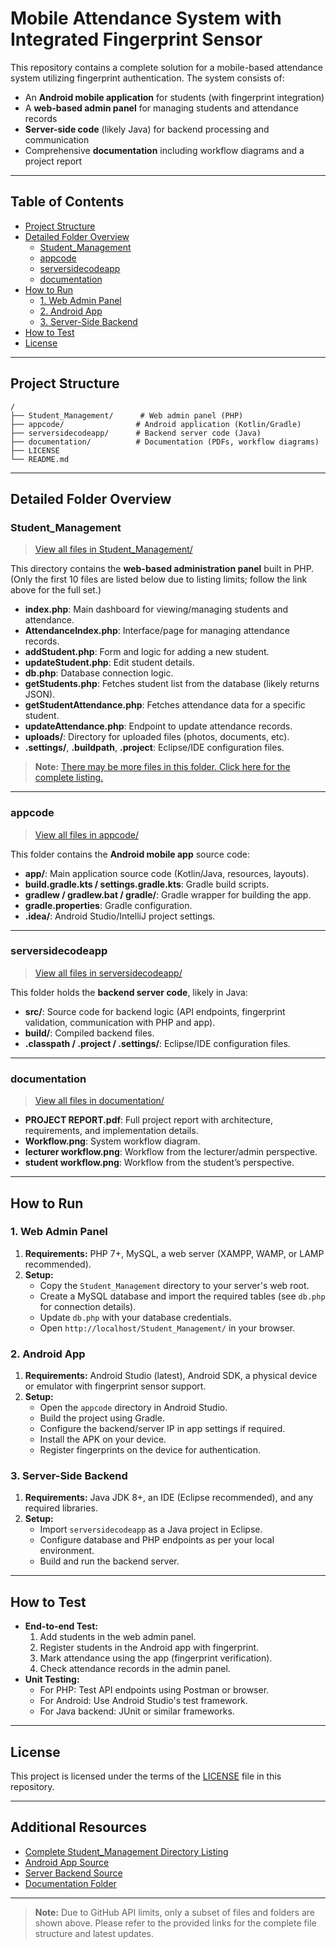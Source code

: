 # Mobile Attendance System with Integrated Fingerprint Sensor

This repository contains a complete solution for a mobile-based attendance system utilizing fingerprint authentication. The system consists of:
- An **Android mobile application** for students (with fingerprint integration)
- A **web-based admin panel** for managing students and attendance records
- **Server-side code** (likely Java) for backend processing and communication
- Comprehensive **documentation** including workflow diagrams and a project report

---

## Table of Contents

- [Project Structure](#project-structure)
- [Detailed Folder Overview](#detailed-folder-overview)
  - [Student_Management](#student_management)
  - [appcode](#appcode)
  - [serversidecodeapp](#serversidecodeapp)
  - [documentation](#documentation)
- [How to Run](#how-to-run)
  - [1. Web Admin Panel](#1-web-admin-panel)
  - [2. Android App](#2-android-app)
  - [3. Server-Side Backend](#3-server-side-backend)
- [How to Test](#how-to-test)
- [License](#license)

---

## Project Structure

```
/
├── Student_Management/      # Web admin panel (PHP)
├── appcode/                # Android application (Kotlin/Gradle)
├── serversidecodeapp/      # Backend server code (Java)
├── documentation/          # Documentation (PDFs, workflow diagrams)
├── LICENSE
└── README.md
```

---

## Detailed Folder Overview

### Student_Management

> [View all files in Student_Management/](https://github.com/print-ramcharan/mobile-attendance-sytem-with-integrated-fingerprint-sensor/tree/main/Student_Management)

This directory contains the **web-based administration panel** built in PHP. (Only the first 10 files are listed below due to listing limits; follow the link above for the full set.)

- **index.php**: Main dashboard for viewing/managing students and attendance.
- **AttendanceIndex.php**: Interface/page for managing attendance records.
- **addStudent.php**: Form and logic for adding a new student.
- **updateStudent.php**: Edit student details.
- **db.php**: Database connection logic.
- **getStudents.php**: Fetches student list from the database (likely returns JSON).
- **getStudentAttendance.php**: Fetches attendance data for a specific student.
- **updateAttendance.php**: Endpoint to update attendance records.
- **uploads/**: Directory for uploaded files (photos, documents, etc).
- **.settings/**, **.buildpath**, **.project**: Eclipse/IDE configuration files.

> **Note:** [There may be more files in this folder. Click here for the complete listing.](https://github.com/print-ramcharan/mobile-attendance-sytem-with-integrated-fingerprint-sensor/tree/main/Student_Management)

---

### appcode

> [View all files in appcode/](https://github.com/print-ramcharan/mobile-attendance-sytem-with-integrated-fingerprint-sensor/tree/main/appcode)

This folder contains the **Android mobile app** source code:

- **app/**: Main application source code (Kotlin/Java, resources, layouts).
- **build.gradle.kts / settings.gradle.kts**: Gradle build scripts.
- **gradlew / gradlew.bat / gradle/**: Gradle wrapper for building the app.
- **gradle.properties**: Gradle configuration.
- **.idea/**: Android Studio/IntelliJ project settings.

---

### serversidecodeapp

> [View all files in serversidecodeapp/](https://github.com/print-ramcharan/mobile-attendance-sytem-with-integrated-fingerprint-sensor/tree/main/serversidecodeapp)

This folder holds the **backend server code**, likely in Java:

- **src/**: Source code for backend logic (API endpoints, fingerprint validation, communication with PHP and app).
- **build/**: Compiled backend files.
- **.classpath / .project / .settings/**: Eclipse/IDE configuration files.

---

### documentation

> [View all files in documentation/](https://github.com/print-ramcharan/mobile-attendance-sytem-with-integrated-fingerprint-sensor/tree/main/documentation)

- **PROJECT REPORT.pdf**: Full project report with architecture, requirements, and implementation details.
- **Workflow.png**: System workflow diagram.
- **lecturer workflow.png**: Workflow from the lecturer/admin perspective.
- **student workflow.png**: Workflow from the student’s perspective.

---

## How to Run

### 1. Web Admin Panel

1. **Requirements:** PHP 7+, MySQL, a web server (XAMPP, WAMP, or LAMP recommended).
2. **Setup:**
   - Copy the `Student_Management` directory to your server's web root.
   - Create a MySQL database and import the required tables (see `db.php` for connection details).
   - Update `db.php` with your database credentials.
   - Open `http://localhost/Student_Management/` in your browser.

### 2. Android App

1. **Requirements:** Android Studio (latest), Android SDK, a physical device or emulator with fingerprint sensor support.
2. **Setup:**
   - Open the `appcode` directory in Android Studio.
   - Build the project using Gradle.
   - Configure the backend/server IP in app settings if required.
   - Install the APK on your device.
   - Register fingerprints on the device for authentication.

### 3. Server-Side Backend

1. **Requirements:** Java JDK 8+, an IDE (Eclipse recommended), and any required libraries.
2. **Setup:**
   - Import `serversidecodeapp` as a Java project in Eclipse.
   - Configure database and PHP endpoints as per your local environment.
   - Build and run the backend server.

---

## How to Test

- **End-to-end Test:** 
  1. Add students in the web admin panel.
  2. Register students in the Android app with fingerprint.
  3. Mark attendance using the app (fingerprint verification).
  4. Check attendance records in the admin panel.
- **Unit Testing:**
  - For PHP: Test API endpoints using Postman or browser.
  - For Android: Use Android Studio's test framework.
  - For Java backend: JUnit or similar frameworks.

---

## License

This project is licensed under the terms of the [LICENSE](LICENSE) file in this repository.

---

## Additional Resources

- [Complete Student_Management Directory Listing](https://github.com/print-ramcharan/mobile-attendance-sytem-with-integrated-fingerprint-sensor/tree/main/Student_Management)
- [Android App Source](https://github.com/print-ramcharan/mobile-attendance-sytem-with-integrated-fingerprint-sensor/tree/main/appcode)
- [Server Backend Source](https://github.com/print-ramcharan/mobile-attendance-sytem-with-integrated-fingerprint-sensor/tree/main/serversidecodeapp)
- [Documentation Folder](https://github.com/print-ramcharan/mobile-attendance-sytem-with-integrated-fingerprint-sensor/tree/main/documentation)

---

> **Note:** Due to GitHub API limits, only a subset of files and folders are shown above. Please refer to the provided links for the complete file structure and latest updates.
